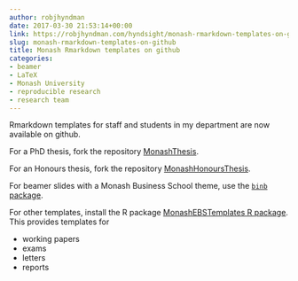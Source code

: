 ```yaml
---
author: robjhyndman
date: 2017-03-30 21:53:14+00:00
link: https://robjhyndman.com/hyndsight/monash-rmarkdown-templates-on-github/
slug: monash-rmarkdown-templates-on-github
title: Monash Rmarkdown templates on github
categories:
- beamer
- LaTeX
- Monash University
- reproducible research
- research team
---
```


Rmarkdown templates for staff and students in my department are now available on github.

For a PhD thesis, fork the repository [MonashThesis](https://github.com/robjhyndman/MonashThesis).

For an Honours thesis, fork the repository [MonashHonoursThesis](https://github.com/robjhyndman/MonashHonoursThesis).

For beamer slides with a Monash Business School theme, use the [`binb` package](https://github.com/eddelbuettel/binb).

For other templates, install the R package [MonashEBSTemplates R package](https://github.com/robjhyndman/MonashEBSTemplates). This provides templates for

   - working papers
   - exams
   - letters
   - reports
